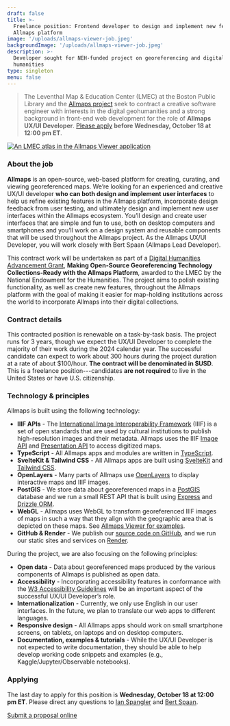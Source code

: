 ```yaml
---
draft: false
title: >-
  Freelance position: Frontend developer to design and implement new features in
  Allmaps platform
image: '/uploads/allmaps-viewer-job.jpeg'
backgroundImage: '/uploads/allmaps-viewer-job.jpeg'
description: >-
  Developer sought for NEH-funded project on georeferencing and digital
  humanities
type: singleton
menu: false
---
```


> The Leventhal Map & Education Center (LMEC) at the Boston Public Library and the [Allmaps project](https://allmaps.org) seek to contract a creative software engineer with interests in the digital geohumanities and a strong background in front-end web development for the role of **Allmaps UX/UI Developer**. [Please apply](#apply-now) **before Wednesday, October 18 at 12:00 pm ET**.

[![An LMEC atlas in the Allmaps Viewer application](/uploads/allmaps-viewer-job.jpeg)](https://viewer.allmaps.org/?url=https%3A%2F%2Fannotations.allmaps.org%2F%3Furl%3Dhttps%3A%2F%2Frotterdamspubliek.nl%2Fiiif%2FNL-RtSA_4001_1972-755-1%2Finfo.json)

### About the job

**Allmaps** is an open-source, web-based platform for creating, curating, and viewing georeferenced maps. We’re looking for an experienced and creative UX/UI developer **who can both design and implement user interfaces** to help us refine existing features in the Allmaps platform, incorporate design feedback from user testing, and ultimately design and implement new user interfaces within the Allmaps ecosystem. You’ll design and create user interfaces that are simple and fun to use, both on desktop computers and smartphones and you’ll work on a design system and reusable components that will be used throughout the Allmaps project. As the Allmaps UX/UI Developer, you will work closely with Bert Spaan (Allmaps Lead Developer).

This contract work will be undertaken as part of a [Digital Humanities Advancement Grant](https://www.neh.gov/news/neh-announces-413-million-280-humanities-projects-nationwide), **Making Open-Source Georeferencing Technology Collections-Ready with the Allmaps Platform**, awarded to the LMEC by the National Endowment for the Humanities. The project aims to polish existing functionality, as well as create new features, throughout the Allmaps platform with the goal of making it easier for map-holding institutions across the world to incorporate Allmaps into their digital collections.

### Contract details

This contracted position is renewable on a task-by-task basis. The project runs for 3 years, though we expect the UX/UI Developer to complete the majority of their work during the 2024 calendar year. The successful candidate can expect to work about 300 hours during the project duration at a rate of about $100/hour. **The contract will be denominated in $USD**. This is a freelance position---candidates **are not required** to live in the United States or have U.S. citizenship.

### Technology & principles

Allmaps is built using the following technology:

* **IIIF APIs** - The [International Image Interoperability Framework](https://iiif.io) (IIIF) is a set of open standards that are used by cultural institutions to publish high-resolution images and their metadata. Allmaps uses the IIIF [Image API](https://iiif.io/api/image/3.0/) and [Presentation API](https://iiif.io/api/presentation/3.0/) to access digitized maps.
* **TypeScript** - All Allmaps apps and modules are written in [TypeScript](https://www.typescriptlang.org/).
* **SvelteKit & Tailwind CSS** - All Allmaps apps are built using [SvelteKit](https://kit.svelte.dev/) and [Tailwind CSS](https://tailwindcss.com/).
* **OpenLayers** - Many parts of Allmaps use [OpenLayers](https://openlayers.org/) to display interactive maps and IIIF images.
* **PostGIS** - We store data about georeferenced maps in a [PostGIS](http://postgis.net/) database and we run a small REST API that is built using [Express](https://expressjs.com/) and [Drizzle ORM](https://orm.drizzle.team/).
* **WebGL** - Allmaps uses WebGL to transform georeferenced IIIF images of maps in such a way that they align with the geographic area that is depicted on these maps. See [Allmaps Viewer for examples](https://viewer.allmaps.org).
* **GitHub & Render** - We publish our [source code on GitHub](https://github.com/allmaps/allmaps), and we run our static sites and services on [Render](https://render.com/).

During the project, we are also focusing on the following principles:

* **Open data** - Data about georeferenced maps produced by the various components of Allmaps is published as open data.
* **Accessibility** - Incorporating accessibility features in conformance with the [W3 Accessibility Guidelines](https://www.w3.org/WAI/standards-guidelines/) will be an important aspect of the successful UX/UI Developer’s role.
* **Internationalization** - Currently, we only use English in our user interfaces. In the future, we plan to translate our web apps to different languages.
* **Responsive design** - All Allmaps apps should work on small smartphone screens, on tablets, on laptops and on desktop computers.
* **Documentation, examples & tutorials** - While the UX/UI Developer is not expected to write documentation, they should be able to help develop working code snippets and examples (e.g., Kaggle/Jupyter/Observable notebooks).

### Applying

The last day to apply for this position is **Wednesday, October 18 at 12:00 pm ET**. Please direct any questions to [Ian Spangler](mailto:bert@allmaps.org) and [Bert Spaan](mailto:bert@allmaps.org).

<a href="https://airtable.com/appfE1BFZoHj0lgNu/shruyy2LqptK53AB1" class="btn btn-primary-outline">Submit a proposal online</a>
